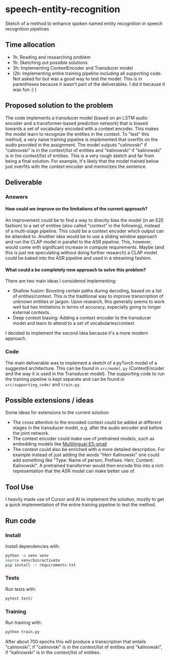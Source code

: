 # speech-entity-recognition

Sketch of a method to enhance spoken named entity recognition in speech recognition pipelines

## Time allocation
- 1h: Reading and researching problem
- 1h: Sketching out possible solutions
- 3h: Implementing ContextEncoder and Transducer model
- (2h: Implementing entire training pipeline including all supporting code. Not asked for but was a good way to test the model. This is in parentheses because it wasn't part of the deliverables. I did it because it was fun :) )

## Proposed solution to the problem

The code implements a transducer model (based on an LSTM audio encoder and a transformer-based prediction network) that
is biased towards a set of vocabulary encoded with a context encoder. This makes the model learn to recognize the entities in the context. To "test" this method, a very naive training pipeline is implemented that overfits on the audio provided in the assignment. The model outputs "calinovski" if "calinovski" is in the context/list of entities and "kalinowski" if "kalinowski" is in the context/list of entities. This is a very rough sketch and far from being a final solution. For example, it's likely that the model trained below just overfits with the context encoder and memorizes the sentence.

## Deliverable

### Answers

#### How could we improve on the limitations of the current approach?
An improvement could be to find a way to directly bias the model (in an E2E fashion) to a set of entities (also called "context" in the following), instead of a multi-stage pipeline. This could be a context encoder which output can be attended to. 
Another idea would be to use a sliding window approach and run the CLAP model in parallel to the ASR pipeline. This, however, would come with significant increase in compute requirements.
Maybe (and this is just me speculating without doing further research) a CLAP model could be baked into the ASR pipeline and used in a streaming fashion.

#### What could a be completely new approach to solve this problem?
There are two main ideas I considered implementing:
- Shallow fusion: Boosting certain paths during decoding, based on a list of entities/context. This is the traditional way to improve transcription of unknown entities or jargon. Upon research, this generally seems to work well but has limitations in terms of accuracy, especially going to longer external contexts.
- Deep context biasing: Adding a context encoder to the transducer model and learn to attend to a set of vocabularies/context. 

I decided to implement the second idea because it's a more modern approach.

### Code
The main deliverable was to implement a sketch of a pyTorch model of a suggested architecture. This can be found in `src/model.py` (ContextEncoder and the way it is used in the Transducer model).
The supporting code to run the training pipeline is kept separate and can be found in `src/supporting_code/` and `train.py`.

## Possible extensions / ideas

Some ideas for extensions to the current solution:
- The cross attention to the encoded context could be added at different stages in the transducer model, e.g. after the audio encoder and before the joint network.
- The context encoder could make use of pretrained models, such as embedding models like [Multilingual-E5-small](https://huggingface.co/intfloat/multilingual-e5-small)
- The context could also be enriched with a more detailed description. For example instead of just adding the words "Herr Kalinowski" one could add something like "Type: Name of person, Prefixes: Herr, Content: Kalinowski". A pretrained transformer would then encode this into a rich representation that the ASR model can make better use of.

## Tool Use

I heavily made use of Cursor and AI to implement the solution, mostly to get a quick implementation of the entire training pipeline to test the method.

## Run code

### Install
Install dependencies with:
```bash
python -m venv venv
source venv/bin/activate
pip install -r requirements.txt
```

### Tests
Run tests with:
```bash
pytest test/
```

### Training
Run training with:
```bash
python train.py
```
After about 700 epochs this will produce a transcription that entails "calinovski", if "calinovski" is in the context/list of entities and "kalinowski", if "kalinowski" is in the context/list of entities.
